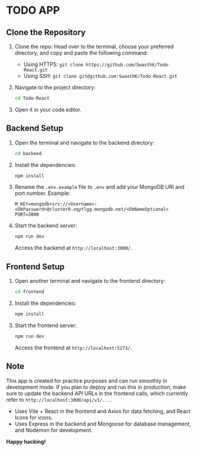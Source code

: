 # TODO APP

## Clone the Repository

1. Clone the repo:
   Head over to the terminal, choose your preferred directory, and copy and paste the following command:
   - Using HTTPS: `git clone https://github.com/SwasthK/Todo-React.git`
   - Using SSH: `git clone git@github.com:SwasthK/Todo-React.git`

2. Navigate to the project directory:
   ```sh
   cd Todo-React
   ```

3. Open it in your code editor.

## Backend Setup

1. Open the terminal and navigate to the backend directory:
   ```sh
   cd backend
   ```
2. Install the dependencies:
   ```sh
   npm install
   ```
3. Rename the `.env.example` file to `.env` and add your MongoDB URI and port number. Example:
   ```env
   M_KEY=mongodb+srv://<Username>:<DbPassword>@cluster0.oqytlgg.mongodb.net/<DbNameOptional>
   PORT=3000
   ```
4. Start the backend server:
   ```sh
   npm run dev
   ```
   Access the backend at `http://localhost:3000/`.

## Frontend Setup

1. Open another terminal and navigate to the frontend directory:
   ```sh
   cd frontend
   ```
2. Install the dependencies:
   ```sh
   npm install
   ```
3. Start the frontend server:
   ```sh
   npm run dev
   ```
   Access the frontend at `http://localhost:5173/`.

## Note

This app is created for practice purposes and can run smoothly in development mode. If you plan to deploy and run this in production, make sure to update the backend API URLs in the frontend calls, which currently refer to `http://localhost:3000/api/v1/...`.

- Uses Vite + React in the frontend and Axios for data fetching, and React Icons for icons.
- Uses Express in the backend and Mongoose for database management, and Nodemon for development.

**Happy hacking!**
